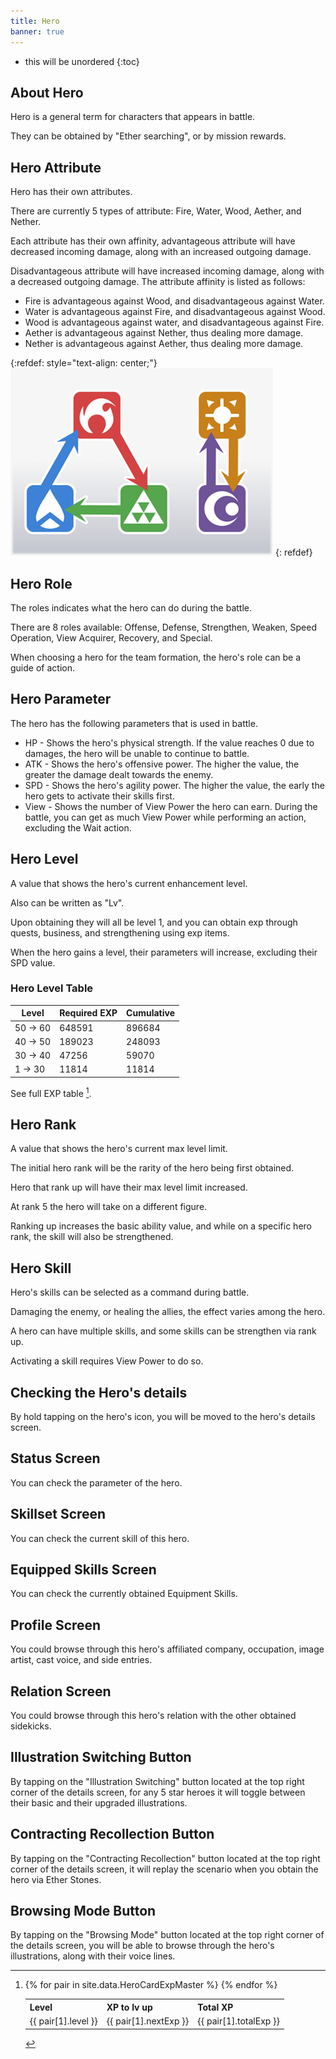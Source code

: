 ```yaml
---
title: Hero
banner: true
---
```


* this will be unordered
{:toc}

## About Hero
Hero is a general term for characters that appears in battle.

They can be obtained by "Ether searching", or by mission rewards.

## Hero Attribute

Hero has their own attributes.

There are currently 5 types of attribute: Fire, Water, Wood, Aether, and Nether.

Each attribute has their own affinity, advantageous attribute will have decreased incoming damage, along with an increased outgoing damage.

Disadvantageous attribute will have increased incoming damage, along with a decreased outgoing damage. The attribute affinity is listed as follows:

- Fire is advantageous against Wood, and disadvantageous against Water.
- Water is advantageous against Fire, and disadvantageous against Wood.
- Wood is advantageous against water, and disadvantageous against Fire.
- Aether is advantageous against Nether, thus dealing more damage.
- Nether is advantageous against Aether, thus dealing more damage.

{:refdef: style="text-align: center;"}
<img src="/assets/img/ui_tutorial_battle_2_1.png" alt="mainMenu" height=300px>
{: refdef}

## Hero Role

The roles indicates what the hero can do during the battle.

There are 8 roles available: Offense, Defense, Strengthen, Weaken, Speed Operation, View Acquirer, Recovery, and Special.

When choosing a hero for the team formation, the hero's role can be a guide of action.

## Hero Parameter

The hero has the following parameters that is used in battle.

- HP - Shows the hero's physical strength. If the value reaches 0 due to damages, the hero will be unable to continue to battle.
- ATK - Shows the hero's offensive power. The higher the value, the greater the damage dealt towards the enemy.
- SPD - Shows the hero's agility power. The higher the value, the early the hero gets to activate their skills first.
- View - Shows the number of View Power the hero can earn. During the battle, you can get as much View Power while performing an action, excluding the Wait action.

## Hero Level

A value that shows the hero's current enhancement level.

Also can be written as "Lv".

Upon obtaining they will all be level 1, and you can obtain exp through quests, business, and strengthening using exp items.

When the hero gains a level, their parameters will increase, excluding their SPD value.

### Hero Level Table

|Level|Required EXP|Cumulative|
|-|-|-|
| 50 -> 60 | 648591 | 896684 |
| 40 -> 50 | 189023 | 248093 |
| 30 -> 40 | 47256 | 59070 |
| 1 -> 30 | 11814 | 11814 |

See full EXP table [^bigtable].

[^bigtable]:
    <table>
    <tr>
      <th>Level</th><th>XP to lv up</th><th>Total XP</th>
    </tr>
    {% for pair in site.data.HeroCardExpMaster %}
    <tr>
      <td>{{ pair[1].level }}</td><td>{{ pair[1].nextExp }}</td><td>{{ pair[1].totalExp }}</td>
    </tr>
    {% endfor %}
    </table>

## Hero Rank

A value that shows the hero's current max level limit.

The initial hero rank will be the rarity of the hero being first obtained.

Hero that rank up will have their max level limit increased.

At rank 5 the hero will take on a different figure.

Ranking up increases the basic ability value, and while on a specific hero rank, the skill will also be strengthened.

## Hero Skill

Hero's skills can be selected as a command during battle.

Damaging the enemy, or healing the allies, the effect varies among the hero.

A hero can have multiple skills, and some skills can be strengthen via rank up.

Activating a skill requires View Power to do so.

## Checking the Hero's details

By hold tapping on the hero's icon, you will be moved to the hero's details screen.

## Status Screen

You can check the parameter of the hero.

## Skillset Screen

You can check the current skill of this hero.

## Equipped Skills Screen

You can check the currently obtained Equipment Skills.

## Profile Screen

You could browse through this hero's affiliated company, occupation, image artist, cast voice, and side entries.

## Relation Screen

You could browse through this hero's relation with the other obtained sidekicks.

## Illustration Switching Button

By tapping on the "Illustration Switching" button located at the top right corner of the details screen, for any 5 star heroes it will toggle between their basic and their upgraded illustrations.

## Contracting Recollection Button

By tapping on the "Contracting Recollection" button located at the top right corner of the details screen, it will replay the scenario when you obtain the hero via Ether Stones.

## Browsing Mode Button

By tapping on the "Browsing Mode" button located at the top right corner of the details screen, you will be able to browse through the hero's illustrations, along with their voice lines.

